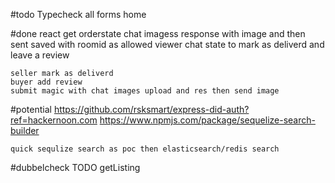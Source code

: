 #todo 
    Typecheck all forms
    home
    
    
    
 



#done
    react get orderstate 
    chat imagess
    response with image and then sent saved with roomid as allowed viewer
    chat state to mark as deliverd and leave a review

    seller mark as deliverd 
    buyer add review
    submit magic with chat images upload and res then send image 


#potential
    https://github.com/rsksmart/express-did-auth?ref=hackernoon.com
    https://www.npmjs.com/package/sequelize-search-builder

    quick sequlize search as poc then elasticsearch/redis search





#dubbelcheck TODO
    getListing